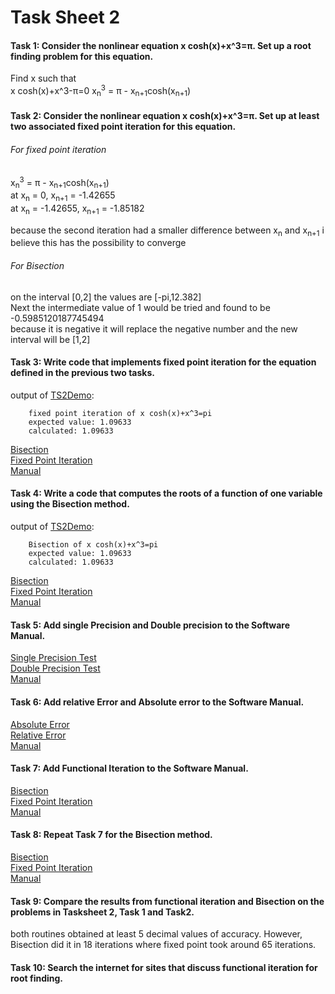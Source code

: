 ﻿# Task Sheet 2
#### Task 1: Consider the nonlinear equation x cosh(x)+x^3=π. Set up a root finding problem for this equation.  
Find x such that  
x cosh(x)+x^3-π=0
x<sub>n</sub><sup>3</sup> = π - x<sub>n+1</sub>cosh(x<sub>n+1</sub>)
#### Task 2: Consider the nonlinear equation x cosh(x)+x^3=π. Set up at least two associated fixed point iteration for this equation.  
###### For fixed point iteration  
x<sub>n</sub><sup>3</sup> = π - x<sub>n+1</sub>cosh(x<sub>n+1</sub>)  
at x<sub>n</sub> = 0, x<sub>n+1</sub> = -1.42655  
at x<sub>n</sub> = -1.42655, x<sub>n+1</sub> = -1.85182  

because the second iteration had a smaller difference between x<sub>n</sub> and x<sub>n+1</sub> i believe this has the possibility to converge  

###### For Bisection
on the interval \[0,2\] the values are \[-pi,12.382\]  
Next the intermediate value of 1 would be tried and found to be -0.5985120187745494  
because it is negative it will replace the negative number and the new interval will be \[1,2\]  
#### Task 3: Write code that implements fixed point iteration for the equation defined in the previous two tasks.  
output of [TS2Demo](https://gftbs.github.io/src/TS2Demo.cpp):  

        fixed point iteration of x cosh(x)+x^3=pi
        expected value: 1.09633
        calculated: 1.09633

[Bisection](https://gftbs.github.io/Software_Manual/procedures/bisectionRoot)  
[Fixed Point Iteration](https://gftbs.github.io/Software_Manual/procedures/fixedPointIteration)  
[Manual](https://gftbs.github.io/Software_Manual/toc)  

#### Task 4: Write a code that computes the roots of a function of one variable using the Bisection method.  
output of [TS2Demo](https://gftbs.github.io/src/TS2Demo.cpp):  

        Bisection of x cosh(x)+x^3=pi
        expected value: 1.09633
        calculated: 1.09633

[Bisection](https://gftbs.github.io/Software_Manual/procedures/bisectionRoot)  
[Fixed Point Iteration](https://gftbs.github.io/Software_Manual/procedures/fixedPointIteration)  
[Manual](https://gftbs.github.io/Software_Manual/toc)  

#### Task 5: Add single Precision and Double precision to the Software Manual.  
[Single Precision Test](https://gftbs.github.io/Software_Manual/procedures/singlePrecision)    
[Double Precision Test](https://gftbs.github.io/Software_Manual/procedures/doublePrecision)  
[Manual](https://gftbs.github.io/Software_Manual/toc)  

#### Task 6: Add relative Error and Absolute error to the Software Manual.  
[Absolute Error](https://gftbs.github.io/Software_Manual/procedures/absoluteError)    
[Relative Error](https://gftbs.github.io/Software_Manual/procedures/relError)    
[Manual](https://gftbs.github.io/Software_Manual/toc)   

#### Task 7: Add Functional Iteration to the Software Manual.  

[Bisection](https://gftbs.github.io/Software_Manual/procedures/bisectionRoot)  
[Fixed Point Iteration](https://gftbs.github.io/Software_Manual/procedures/fixedPointIteration)  
[Manual](https://gftbs.github.io/Software_Manual/toc)  

#### Task 8: Repeat Task 7 for the Bisection method.  

[Bisection](https://gftbs.github.io/Software_Manual/procedures/bisectionRoot)  
[Fixed Point Iteration](https://gftbs.github.io/Software_Manual/procedures/fixedPointIteration)  
[Manual](https://gftbs.github.io/Software_Manual/toc)  

#### Task 9: Compare the results from functional iteration and Bisection on the problems in Tasksheet 2, Task 1 and Task2.  
both routines obtained at least 5 decimal values of accuracy. However, Bisection did it in 18 iterations where fixed point took around 65 iterations.
#### Task 10: Search the internet for sites that discuss functional iteration for root finding.
